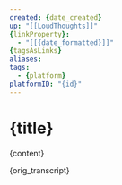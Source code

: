 ```yaml
---
created: {date_created}
up: "[[LoudThoughts]]"
{linkProperty}:
  - "[[{date_formatted}]]"
{tagsAsLinks}
aliases:
tags: 
  - {platform}
platformID: "{id}"
---
```


# {title}

{content}

{orig_transcript}
